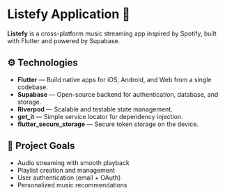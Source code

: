 # Listefy Application 🎵

**Listefy** is a cross-platform music streaming app inspired by Spotify, built with Flutter and powered by Supabase.

## ⚙️ Technologies

- **Flutter** — Build native apps for iOS, Android, and Web from a single codebase.  
- **Supabase** — Open-source backend for authentication, database, and storage.  
- **Riverpod** — Scalable and testable state management.  
- **get_it** — Simple service locator for dependency injection.  
- **flutter_secure_storage** — Secure token storage on the device.

## 🚀 Project Goals

- Audio streaming with smooth playback  
- Playlist creation and management  
- User authentication (email + OAuth)  
- Personalized music recommendations  
